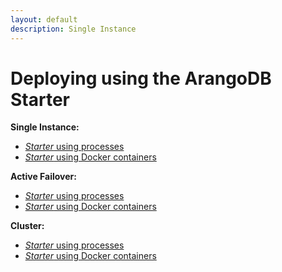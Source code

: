 ```yaml
---
layout: default
description: Single Instance
---
```


Deploying using the ArangoDB Starter
====================================

**Single Instance:**

- [_Starter_ using processes](deployment-singleinstance-usingthestarter.html)
- [_Starter_ using Docker containers](deployment-singleinstance-usingthestarter.html#using-the-arangodb-starter-in-docker)

**Active Failover:**

- [_Starter_ using processes](deployment-activefailover-usingthestarter.html)
- [_Starter_ using Docker containers](deployment-activefailover-usingthestarter.html#using-the-arangodb-starter-in-docker)

**Cluster:**

- [_Starter_ using processes](deployment-cluster-usingthestarter.html)
- [_Starter_ using Docker containers](deployment-cluster-usingthestarter.html#using-the-arangodb-starter-in-docker)
